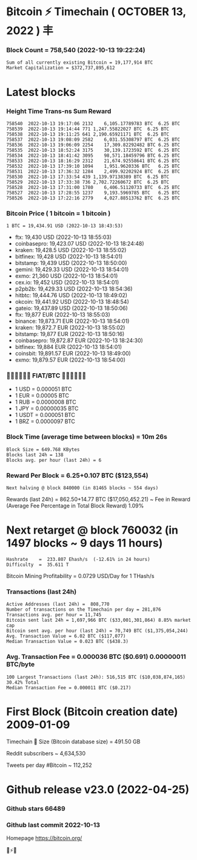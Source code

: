 # ₿itcoin ⚡ Timechain ( OCTOBER 13, 2022 ) 丰
### Block Count	= 758,540 (2022-10-13 19:22:24)
    Sum of all currently existing Bitcoin = 19,177,914 BTC
    Market Capitalization = $372,737,895,612
# Latest blocks
### Height	Time	Trans-ns	Sum	Reward
    758540	2022-10-13 19:17:06	2132	6,105.17789783 BTC	6.25 BTC
    758539	2022-10-13 19:14:44	771	1,247.55822027 BTC	6.25 BTC
    758538	2022-10-13 19:11:25	641	2,190.65921171 BTC	6.25 BTC
    758537	2022-10-13 19:08:09	2582	6,031.55308797 BTC	6.25 BTC
    758536	2022-10-13 19:06:09	2254	17,309.82292482 BTC	6.25 BTC
    758535	2022-10-13 18:52:24	3175	30,139.1723592 BTC	6.25 BTC
    758534	2022-10-13 18:41:42	3095	98,571.18459796 BTC	6.25 BTC
    758533	2022-10-13 18:16:29	2312	21,674.92558641 BTC	6.25 BTC
    758532	2022-10-13 17:39:10	1094	1,951.9620336 BTC	6.25 BTC
    758531	2022-10-13 17:36:32	1284	2,499.92202924 BTC	6.25 BTC
    758530	2022-10-13 17:33:54	439	1,139.97138389 BTC	6.25 BTC
    758529	2022-10-13 17:33:38	736	2,702.72260672 BTC	6.25 BTC
    758528	2022-10-13 17:31:00	1780	6,406.51120733 BTC	6.25 BTC
    758527	2022-10-13 17:28:55	1237	9,193.5969785 BTC	6.25 BTC
    758526	2022-10-13 17:22:16	2779	4,027.88513762 BTC	6.25 BTC
    
### Bitcoin Price ( 1 bitcoin = 1 bitcoin )
	1 BTC = 19,434.91 USD (2022-10-13 18:43:53)
- ftx: 19,430 USD (2022-10-13 18:55:03)
- coinbasepro: 19,423.07 USD (2022-10-13 18:24:48)
- kraken: 19,428.5 USD (2022-10-13 18:55:02)
- bitfinex: 19,428 USD (2022-10-13 18:54:01)
- bitstamp: 19,439 USD (2022-10-13 18:50:00)
- gemini: 19,429.33 USD (2022-10-13 18:54:01)
- exmo: 21,360 USD (2022-10-13 18:54:01)
- cex.io: 19,452 USD (2022-10-13 18:54:01)
- p2pb2b: 19,429.33 USD (2022-10-13 18:54:36)
- hitbtc: 19,444.76 USD (2022-10-13 18:49:02)
- okcoin: 19,441.92 USD (2022-10-13 18:48:54)
- gateio: 19,437.89 USD (2022-10-13 18:50:06)
- ftx: 19,877 EUR (2022-10-13 18:55:03)
- binance: 19,873.71 EUR (2022-10-13 18:54:01)
- kraken: 19,872.7 EUR (2022-10-13 18:55:02)
- bitstamp: 19,877 EUR (2022-10-13 18:50:16)
- coinbasepro: 19,872.87 EUR (2022-10-13 18:24:30)
- bitfinex: 19,884 EUR (2022-10-13 18:54:01)
- coinsbit: 19,891.57 EUR (2022-10-13 18:49:00)
- exmo: 19,879.57 EUR (2022-10-13 18:54:00)
###  💱💶💵💷💴💱 FIAT/BTC 💱💴💷💵💶💱
- 1 USD = 0.000051 BTC
- 1 EUR = 0.00005 BTC
- 1 RUB = 0.0000008 BTC
- 1 JPY = 0.00000035 BTC
- 1 USDT = 0.000051 BTC
- 1 BRZ = 0.0000097 BTC
### Block Time (average time between blocks)	= 10m 26s
    Block Size = 649.768 KBytes
    Blocks last 24h = 138
    Blocks avg. per hour (last 24h) = 6

### Reward Per Block = 6.25+0.107 BTC ($123,554) 
    Next halving @ block 840000 (in 81465 blocks ~ 554 days)
Rewards (last 24h) = 862.50+14.77 BTC ($17,050,452.21) ~ Fee in Reward (Average Fee Percentage in Total Block Reward)	1.09%
# Next retarget @ block 760032 (in 1497 blocks ~ 9 days 11 hours)
    Hashrate    =  233.807 Ehash/s  (-12.61% in 24 hours)
    Difficulty  =  35.611 T 
Bitcoin Mining Profitability	= 0.0729 USD/Day for 1 THash/s
### Transactions (last 24h)
    Active Addresses (last 24h) =  808,770
    Number of transactions on the Timechain per day = 281,876
    Transactions avg. per hour = 11,745
    Bitcoin sent last 24h = 1,697,966 BTC ($33,001,301,864) 8.85% market cap
    Bitcoin sent avg. per hour (last 24h) = 70,749 BTC ($1,375,054,244)
    Avg. Transaction Value = 6.02 BTC ($117,077)
    Median Transaction Value = 0.023 BTC ($438.3)
### Avg. Transaction Fee = 0.000036 BTC ($0.691) 0.00000011 BTC/byte
    100 Largest Transactions (last 24h): 516,515 BTC ($10,038,874,165) 30.42% Total
    Median Transaction Fee = 0.000011 BTC ($0.217)
# First Block (Bitcoin creation date)	2009-01-09
Timechain 🪩 Size (Bitcoin database size)	= 491.50 GB

Reddit subscribers	~ 4,634,530

Tweets per day #Bitcoin	~ 112,252

# Github release	v23.0 (2022-04-25)
### Github stars	66489
### Github last commit	2022-10-13

Homepage	https://bitcoin.org/

💙⚡💜
